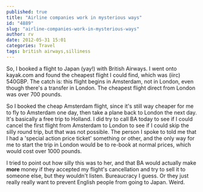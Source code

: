 ```yaml
---
published: true
title: "Airline companies work in mysterious ways"
id: "4889"
slug: "airline-companies-work-in-mysterious-ways"
author: rv
date: 2012-05-31 15:01
categories: Travel
tags: british airways,silliness
---
```

So, I booked a flight to Japan (yay!) with British Airways. I went onto kayak.com and found the cheapest flight I could find, which was (iirc) 540GBP. The catch is: this flight begins in Amsterdam, not in London, even though there's a transfer in London. The cheapest flight direct from London was over 700 pounds.

So I booked the cheap Amsterdam flight, since it's still way cheaper for me to fly to Amsterdam one day, then take a plane back to London the next day. It's basically a free trip to Holland. I did try to call BA today to see if I could cancel the first flight from Amsterdam to London to see if I could skip the silly round trip, but that was not possible. The person I spoke to told me that I had a 'special action price ticket' something or other, and the only way for me to start the trip in London would be to re-book at normal prices, which would cost over 1000 pounds.

I tried to point out how silly this was to her, and that BA would actually make <strong>more </strong>money if they accepted my flight's cancellation and try to sell it to someone else, but they wouldn't listen. Bureaucracy I guess. Or they just really really want to prevent English people from going to Japan. Weird.